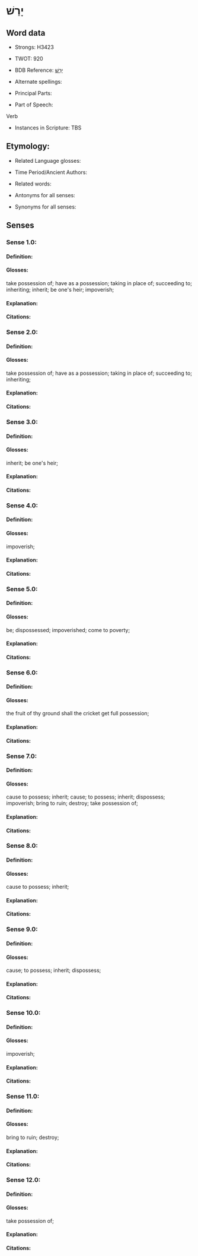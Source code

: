 # יָרַשׁ

<!-- Status: S2="NeedsEdits" -->
<!-- Lexica used for edits:   -->

## Word data

* Strongs: H3423

* TWOT: 920

* BDB Reference: [יָרַשׁ](rc://en/bdb/dict/j.dq.aa)

* Alternate spellings:

* Principal Parts:

* Part of Speech:

Verb

* Instances in Scripture: TBS

## Etymology:

* Related Language glosses:

* Time Period/Ancient Authors:

* Related words:

* Antonyms for all senses:

* Synonyms for all senses:

## Senses

### Sense 1.0:

#### Definition:

#### Glosses:

take possession of; have as a possession; taking in place of; succeeding to; inheriting; inherit; be one's heir; impoverish; 

#### Explanation:

#### Citations:



### Sense 2.0:

#### Definition:

#### Glosses:

take possession of; have as a possession; taking in place of; succeeding to; inheriting; 

#### Explanation:

#### Citations:



### Sense 3.0:

#### Definition:

#### Glosses:

inherit; be one's heir; 

#### Explanation:

#### Citations:



### Sense 4.0:

#### Definition:

#### Glosses:

impoverish; 

#### Explanation:

#### Citations:



### Sense 5.0:

#### Definition:

#### Glosses:

be; dispossessed; impoverished; come to poverty; 

#### Explanation:

#### Citations:



### Sense 6.0:

#### Definition:

#### Glosses:

the fruit of thy ground shall the cricket get full possession; 

#### Explanation:

#### Citations:



### Sense 7.0:

#### Definition:

#### Glosses:

cause to possess; inherit; cause; to possess; inherit; dispossess; impoverish; bring to ruin; destroy; take possession of; 

#### Explanation:

#### Citations:



### Sense 8.0:

#### Definition:

#### Glosses:

cause to possess; inherit; 

#### Explanation:

#### Citations:



### Sense 9.0:

#### Definition:

#### Glosses:

cause; to possess; inherit; dispossess; 

#### Explanation:

#### Citations:



### Sense 10.0:

#### Definition:

#### Glosses:

impoverish; 

#### Explanation:

#### Citations:



### Sense 11.0:

#### Definition:

#### Glosses:

bring to ruin; destroy; 

#### Explanation:

#### Citations:



### Sense 12.0:

#### Definition:

#### Glosses:

take possession of; 

#### Explanation:

#### Citations:



